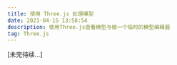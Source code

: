```yaml
---
title: 使用 Three.js 处理模型
date: 2021-04-15 13:58:54
description: 使用Three.js查看模型与做一个临时的模型编辑器
tag: Three.js
---
```




[未完待续...]